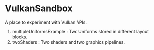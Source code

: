# VulkanSandbox

A place to experiment with Vulkan APIs.

1. multipleUniformsExample : Two Uniforms stored in different layout blocks.
2. twoShaders              : Two shaders and two graphics pipelines.